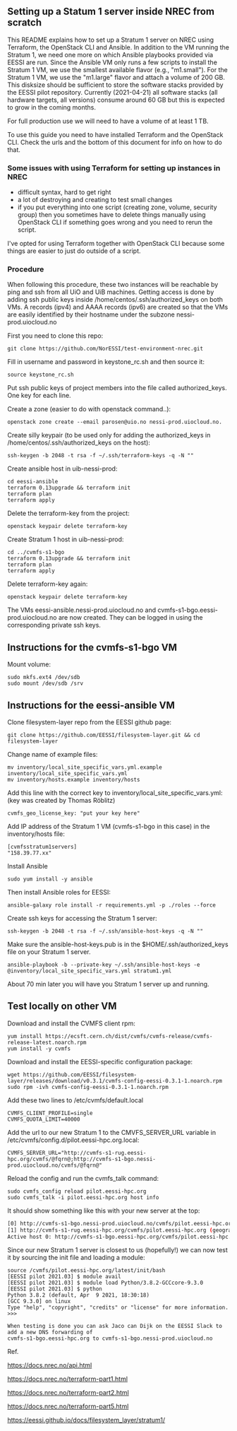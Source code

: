## Setting up a Statum 1 server inside NREC from scratch
This README explains how to set up a Stratum 1 server on NREC using Terraform, the OpenStack CLI and Ansible.
In addition to the VM running the Stratum 1, we need one more on which Ansible playbooks provided
via EESSI are run. Since the Ansible VM only runs a few scripts to install the Stratum 1 VM, we use the
smallest available flavor (e.g., "m1.small"). For the Stratum 1 VM, we use the "m1.large" flavor and attach
a volume of 200 GB. This disksize should be sufficient to store the software stacks provided by the
EESSI pilot repository. Currently (2021-04-21) all software stacks (all hardware targets, all
versions) consume around 60 GB but this is expected to grow in the coming months.

For full production use we will need to have a volume of at least 1 TB.

To use this guide you need to have installed Terraform and the OpenStack CLI. Check the urls and the
bottom of this document for info on how to do that.


### Some issues with using Terraform for setting up instances in NREC

- difficult syntax, hard to get right
- a lot of destroying and creating to test small changes
- if you put everything into one script (creating zone, volume, security group) then you 
  sometimes have to delete things manually using OpenStack CLI if something goes wrong and you need
  to rerun the script.

I've opted for using Terraform together with OpenStack CLI because some things are easier to just do
outside of a script.

### Procedure

When following this procedure, these two instances will be reachable by ping and ssh from all UiO
and UiB machines. Getting access is done by adding ssh public keys inside
/home/centos/.ssh/authorized_keys on both VMs. A records (ipv4) and AAAA records (ipv6) are created
so that the VMs are easily identified by their hostname under the subzone nessi-prod.uiocloud.no

First you need to clone this repo:

```console
git clone https://github.com/NorESSI/test-environment-nrec.git
```

Fill in username and password in keystone_rc.sh and then source it:

```console
source keystone_rc.sh
```

Put ssh public keys of project members into the file called authorized_keys. One key for each line.

Create a zone (easier to do with openstack command..):

```console
openstack zone create --email parosen@uio.no nessi-prod.uiocloud.no.
```

Create silly keypair (to be used only for adding the authorized_keys in /home/centos/.ssh/authorized_keys on the host):

```console
ssh-keygen -b 2048 -t rsa -f ~/.ssh/terraform-keys -q -N ""
```

Create ansible host in uib-nessi-prod:

```console
cd eessi-ansible
terraform 0.13upgrade && terraform init
terraform plan
terraform apply
```

Delete the terraform-key from the project:

```console
openstack keypair delete terraform-key
```

Create Stratum 1 host in uib-nessi-prod:

```console
cd ../cvmfs-s1-bgo
terraform 0.13upgrade && terraform init
terraform plan
terraform apply
```

Delete terraform-key again:

```console
openstack keypair delete terraform-key
```

The VMs eessi-ansible.nessi-prod.uiocloud.no and cvmfs-s1-bgo.eessi-prod.uiocloud.no are now
created. They can be logged in using the corresponding private ssh keys.

## Instructions for the cvmfs-s1-bgo VM

Mount volume:

```console
sudo mkfs.ext4 /dev/sdb
sudo mount /dev/sdb /srv
```

## Instructions for the eessi-ansible VM

Clone filesystem-layer repo from the EESSI github page:

```console
git clone https://github.com/EESSI/filesystem-layer.git && cd filesystem-layer
```

Change name of example files:

```console
mv inventory/local_site_specific_vars.yml.example inventory/local_site_specific_vars.yml
mv inventory/hosts.example inventory/hosts
```

Add this line with the correct key to inventory/local_site_specific_vars.yml: (key was created by Thomas Röblitz)

```
cvmfs_geo_license_key: "put your key here"
```

Add IP address of the Stratum 1 VM (cvmfs-s1-bgo in this case) in the inventory/hosts file:

```
[cvmfsstratum1servers]
"158.39.77.xx"
```

Install Ansible
```console
sudo yum install -y ansible
```

Then install Ansible roles for EESSI:

```console
ansible-galaxy role install -r requirements.yml -p ./roles --force
```

Create ssh keys for accessing the Stratum 1 server:

```console
ssh-keygen -b 2048 -t rsa -f ~/.ssh/ansible-host-keys -q -N ""
```

Make sure the ansible-host-keys.pub is in the $HOME/.ssh/authorized_keys file on your Stratum 1 server.

```console
ansible-playbook -b --private-key ~/.ssh/ansible-host-keys -e @inventory/local_site_specific_vars.yml stratum1.yml
```

About 70 min later you will have you Stratum 1 server up and running. 

## Test locally on other VM

Download and install the CVMFS client rpm:

```console
yum install https://ecsft.cern.ch/dist/cvmfs/cvmfs-release/cvmfs-release-latest.noarch.rpm
yum install -y cvmfs
```

Download and install the EESSI-specific configuration package: 

```console
wget https://github.com/EESSI/filesystem-layer/releases/download/v0.3.1/cvmfs-config-eessi-0.3.1-1.noarch.rpm
sudo rpm -ivh cvmfs-config-eessi-0.3.1-1.noarch.rpm
```

Add these two lines to /etc/cvmfs/default.local

```
CVMFS_CLIENT_PROFILE=single
CVMFS_QUOTA_LIMIT=40000
```

Add the url to our new Stratum 1 to the CMVFS_SERVER_URL variable in /etc/cvmfs/config.d/pilot.eessi-hpc.org.local:

```
CVMFS_SERVER_URL="http://cvmfs-s1-rug.eessi-hpc.org/cvmfs/@fqrn@;http://cvmfs-s1-bgo.nessi-prod.uiocloud.no/cvmfs/@fqrn@"
```

Reload the config and run the cvmfs_talk command:

```console
sudo cvmfs_config reload pilot.eessi-hpc.org
sudo cvmfs_talk -i pilot.eessi-hpc.org host info
```

It should show something like this with your new server at the top:

```bash
[0] http://cvmfs-s1-bgo.nessi-prod.uiocloud.no/cvmfs/pilot.eessi-hpc.org (geographically ordered)
[1] http://cvmfs-s1-rug.eessi-hpc.org/cvmfs/pilot.eessi-hpc.org (geographically ordered)
Active host 0: http://cvmfs-s1-bgo.eessi-hpc.org/cvmfs/pilot.eessi-hpc.org
```

Since our new Stratum 1 server is closest to us (hopefully!) we can now test it by sourcing the init
file and loading a module:

```console
source /cvmfs/pilot.eessi-hpc.org/latest/init/bash
[EESSI pilot 2021.03] $ module avail
[EESSI pilot 2021.03] $ module load Python/3.8.2-GCCcore-9.3.0
[EESSI pilot 2021.03] $ python
Python 3.8.2 (default, Apr  9 2021, 18:30:18)
[GCC 9.3.0] on linux
Type "help", "copyright", "credits" or "license" for more information.
>>>

When testing is done you can ask Jaco can Dijk on the EESSI Slack to add a new DNS forwarding of
cvmfs-s1-bgo.eessi-hpc.org to cvmfs-s1-bgo.nessi-prod.uiocloud.no

```

Ref.

https://docs.nrec.no/api.html

https://docs.nrec.no/terraform-part1.html

https://docs.nrec.no/terraform-part2.html

https://docs.nrec.no/terraform-part5.html

https://eessi.github.io/docs/filesystem_layer/stratum1/

